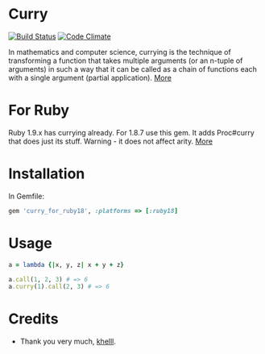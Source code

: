 # Curry
[![Build Status](http://travis-ci.org/dmitriy-kiriyenko/curry_for_ruby18.png)](http://travis-ci.org/dmitriy-kiriyenko/curry_for_ruby18) [![Code Climate](https://codeclimate.com/badge.png)](https://codeclimate.com/github/dmitriy-kiriyenko/curry_for_ruby18)

In mathematics and computer science, currying is the technique
of transforming a function that takes multiple arguments (or an n-tuple
of arguments) in such a way that it can be called as a chain of
functions each with a single argument (partial application).
[More](http://en.wikipedia.org/wiki/Currying)

# For Ruby
Ruby 1.9.x has currying already. For 1.8.7 use this gem. It
adds Proc#curry that does just its stuff. Warning - it does not affect arity.
[More](http://www.khelll.com/blog/ruby/ruby-currying/)

# Installation

In Gemfile:

```ruby
gem 'curry_for_ruby18', :platforms => [:ruby18]
```

# Usage

```ruby
a = lambda {|x, y, z| x + y + z}

a.call(1, 2, 3) # => 6
a.curry(1).call(2, 3) # => 6
```

# Credits

* Thank you very much, [khelll](http://www.khelll.com/blog/ruby/ruby-currying/).
